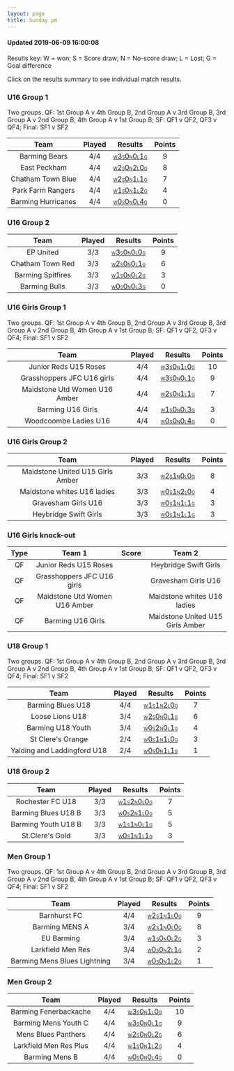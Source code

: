 ```yaml
---
layout: page
title: Sunday pm
---
```


#### Updated 2019-06-09 16:00:08 

Results key: W = won; S = Score draw; N = No-score draw; L = Lost; G = Goal difference

Click on the results summary to see individual match results.


### U16 Group 1
 Two groups. QF: 1st Group A v 4th Group B, 2nd Group A v 3rd Group B, 3rd Group A v 2nd Group B, 4th Group A v 1st Group B; SF: QF1 v QF2, QF3 v QF4; Final: SF1 v SF2

|        Team        | Played |                                                                                Results                                                                                | Points |
|:------------------:|:------:|:---------------------------------------------------------------------------------------------------------------------------------------------------------------------:|:------:|
|   Barming Bears    |  4/4   |   <a href="teamres/Barming-Bears.html"><font size="1">W</font>3<font size="1">S</font>0<font size="1">N</font>0<font size="1">L</font>1<font size="1">G</font></a>    |   9    |
|    East Peckham    |  4/4   |   <a href="teamres/East-Peckham-.html"><font size="1">W</font>2<font size="1">S</font>0<font size="1">N</font>2<font size="1">L</font>0<font size="1">G</font></a>    |   8    |
| Chatham Town Blue  |  4/4   | <a href="teamres/Chatham-Town-Blue.html"><font size="1">W</font>2<font size="1">S</font>0<font size="1">N</font>1<font size="1">L</font>1<font size="1">G</font></a>  |   7    |
| Park Farm Rangers  |  4/4   | <a href="teamres/Park-Farm-Rangers.html"><font size="1">W</font>1<font size="1">S</font>0<font size="1">N</font>1<font size="1">L</font>2<font size="1">G</font></a>  |   4    |
| Barming Hurricanes |  4/4   | <a href="teamres/Barming-Hurricanes.html"><font size="1">W</font>0<font size="1">S</font>0<font size="1">N</font>0<font size="1">L</font>4<font size="1">G</font></a> |   0    |


### U16 Group 2

|       Team        | Played |                                                                               Results                                                                                | Points |
|:-----------------:|:------:|:--------------------------------------------------------------------------------------------------------------------------------------------------------------------:|:------:|
|     EP United     |  3/3   |     <a href="teamres/EP-United.html"><font size="1">W</font>3<font size="1">S</font>0<font size="1">N</font>0<font size="1">L</font>0<font size="1">G</font></a>     |   9    |
| Chatham Town Red  |  3/3   | <a href="teamres/Chatham-Town-Red.html"><font size="1">W</font>2<font size="1">S</font>0<font size="1">N</font>0<font size="1">L</font>1<font size="1">G</font></a>  |   6    |
| Barming Spitfires |  3/3   | <a href="teamres/Barming-Spitfires.html"><font size="1">W</font>1<font size="1">S</font>0<font size="1">N</font>0<font size="1">L</font>2<font size="1">G</font></a> |   3    |
|   Barming Bulls   |  3/3   |   <a href="teamres/Barming-Bulls.html"><font size="1">W</font>0<font size="1">S</font>0<font size="1">N</font>0<font size="1">L</font>3<font size="1">G</font></a>   |   0    |


### U16 Girls Group 1
 Two groups. QF: 1st Group A v 4th Group B, 2nd Group A v 3rd Group B, 3rd Group A v 2nd Group B, 4th Group A v 1st Group B; SF: QF1 v QF2, QF3 v QF4; Final: SF1 v SF2

|             Team              | Played |                                                                                     Results                                                                                      | Points |
|:-----------------------------:|:------:|:--------------------------------------------------------------------------------------------------------------------------------------------------------------------------------:|:------:|
|     Junior Reds U15 Roses     |  4/4   |     <a href="teamres/Junior-Reds-U15-Roses.html"><font size="1">W</font>3<font size="1">S</font>0<font size="1">N</font>1<font size="1">L</font>0<font size="1">G</font></a>     |   10   |
|  Grasshoppers JFC U16 girls   |  4/4   |  <a href="teamres/Grasshoppers-JFC-U16-girls.html"><font size="1">W</font>3<font size="1">S</font>0<font size="1">N</font>0<font size="1">L</font>1<font size="1">G</font></a>   |   9    |
| Maidstone Utd Women U16 Amber |  4/4   | <a href="teamres/Maidstone-Utd-Women-U16-Amber.html"><font size="1">W</font>2<font size="1">S</font>0<font size="1">N</font>1<font size="1">L</font>1<font size="1">G</font></a> |   7    |
|       Barming U16 Girls       |  4/4   |      <a href="teamres/Barming-U16-Girls-.html"><font size="1">W</font>1<font size="1">S</font>0<font size="1">N</font>0<font size="1">L</font>3<font size="1">G</font></a>       |   3    |
|     Woodcoombe Ladies U16     |  4/4   |     <a href="teamres/Woodcoombe-Ladies-U16.html"><font size="1">W</font>0<font size="1">S</font>0<font size="1">N</font>0<font size="1">L</font>4<font size="1">G</font></a>     |   0    |



### U16 Girls Group 2

|               Team               | Played |                                                                                       Results                                                                                       | Points |
|:--------------------------------:|:------:|:-----------------------------------------------------------------------------------------------------------------------------------------------------------------------------------:|:------:|
| Maidstone United U15 Girls Amber |  3/3   | <a href="teamres/Maidstone-United-U15-Girls-Amber.html"><font size="1">W</font>2<font size="1">S</font>1<font size="1">N</font>0<font size="1">L</font>0<font size="1">G</font></a> |   8    |
|   Maidstone whites U16 ladies    |  3/3   |   <a href="teamres/Maidstone-whites-U16-ladies.html"><font size="1">W</font>0<font size="1">S</font>1<font size="1">N</font>2<font size="1">L</font>0<font size="1">G</font></a>    |   4    |
|       Gravesham Girls U16        |  3/3   |       <a href="teamres/Gravesham-Girls-U16.html"><font size="1">W</font>0<font size="1">S</font>1<font size="1">N</font>1<font size="1">L</font>1<font size="1">G</font></a>        |   3    |
|      Heybridge Swift Girls       |  3/3   |      <a href="teamres/Heybridge-Swift-Girls.html"><font size="1">W</font>0<font size="1">S</font>1<font size="1">N</font>1<font size="1">L</font>1<font size="1">G</font></a>       |   3    |



### U16 Girls knock-out
 

| Type |            Team 1             | Score |              Team 2              |
|:----:|:-----------------------------:|:-----:|:--------------------------------:|
|  QF  |     Junior Reds U15 Roses     |       |      Heybridge Swift Girls       |
|  QF  |  Grasshoppers JFC U16 girls   |       |       Gravesham Girls U16        |
|  QF  | Maidstone Utd Women U16 Amber |       |   Maidstone whites U16 ladies    |
|  QF  |       Barming U16 Girls       |       | Maidstone United U15 Girls Amber |


### U18 Group 1
 Two groups. QF: 1st Group A v 4th Group B, 2nd Group A v 3rd Group B, 3rd Group A v 2nd Group B, 4th Group A v 1st Group B; SF: QF1 v QF2, QF3 v QF4; Final: SF1 v SF2

|            Team             | Played |                                                                                    Results                                                                                     | Points |
|:---------------------------:|:------:|:------------------------------------------------------------------------------------------------------------------------------------------------------------------------------:|:------:|
|      Barming Blues U18      |  4/4   |      <a href="teamres/Barming-Blues-U18.html"><font size="1">W</font>1<font size="1">S</font>1<font size="1">N</font>2<font size="1">L</font>0<font size="1">G</font></a>      |   7    |
|       Loose Lions U18       |  3/4   |       <a href="teamres/Loose-Lions-U18.html"><font size="1">W</font>2<font size="1">S</font>0<font size="1">N</font>0<font size="1">L</font>1<font size="1">G</font></a>       |   6    |
|      Barming U18 Youth      |  3/4   |      <a href="teamres/Barming-U18-Youth.html"><font size="1">W</font>0<font size="1">S</font>2<font size="1">N</font>0<font size="1">L</font>1<font size="1">G</font></a>      |   4    |
|      St Clere's Orange      |  2/4   |      <a href="teamres/St-Clere's-Orange.html"><font size="1">W</font>0<font size="1">S</font>1<font size="1">N</font>1<font size="1">L</font>0<font size="1">G</font></a>      |   3    |
| Yalding and Laddingford U18 |  2/4   | <a href="teamres/Yalding-and-Laddingford-U18.html"><font size="1">W</font>0<font size="1">S</font>0<font size="1">N</font>1<font size="1">L</font>1<font size="1">G</font></a> |   1    |


### U18 Group 2

|        Team         | Played |                                                                                Results                                                                                 | Points |
|:-------------------:|:------:|:----------------------------------------------------------------------------------------------------------------------------------------------------------------------:|:------:|
|  Rochester FC U18   |  3/3   |  <a href="teamres/Rochester-FC-U18.html"><font size="1">W</font>1<font size="1">S</font>2<font size="1">N</font>0<font size="1">L</font>0<font size="1">G</font></a>   |   7    |
| Barming Blues U18 B |  3/3   | <a href="teamres/Barming-Blues-U18-B.html"><font size="1">W</font>0<font size="1">S</font>2<font size="1">N</font>1<font size="1">L</font>0<font size="1">G</font></a> |   5    |
| Barming Youth U18 B |  3/3   | <a href="teamres/Barming-Youth-U18-B.html"><font size="1">W</font>1<font size="1">S</font>1<font size="1">N</font>0<font size="1">L</font>1<font size="1">G</font></a> |   5    |
|   St.Clere's Gold   |  3/3   |   <a href="teamres/St.Clere's-Gold.html"><font size="1">W</font>0<font size="1">S</font>1<font size="1">N</font>1<font size="1">L</font>1<font size="1">G</font></a>   |   3    |


### Men Group 1
 Two groups. QF: 1st Group A v 4th Group B, 2nd Group A v 3rd Group B, 3rd Group A v 2nd Group B, 4th Group A v 1st Group B; SF: QF1 v QF2, QF3 v QF4; Final: SF1 v SF2

|             Team             | Played |                                                                                     Results                                                                                      | Points |
|:----------------------------:|:------:|:--------------------------------------------------------------------------------------------------------------------------------------------------------------------------------:|:------:|
|         Barnhurst FC         |  4/4   |         <a href="teamres/Barnhurst-FC.html"><font size="1">W</font>2<font size="1">S</font>1<font size="1">N</font>1<font size="1">L</font>0<font size="1">G</font></a>          |   9    |
|        Barming MENS A        |  3/4   |        <a href="teamres/Barming-MENS-A.html"><font size="1">W</font>2<font size="1">S</font>1<font size="1">N</font>0<font size="1">L</font>0<font size="1">G</font></a>         |   8    |
|          EU Barming          |  3/4   |          <a href="teamres/EU-Barming.html"><font size="1">W</font>1<font size="1">S</font>0<font size="1">N</font>0<font size="1">L</font>2<font size="1">G</font></a>           |   3    |
|      Larkfield Men Res       |  3/4   |       <a href="teamres/Larkfield-Men-Res.html"><font size="1">W</font>0<font size="1">S</font>0<font size="1">N</font>2<font size="1">L</font>1<font size="1">G</font></a>       |   2    |
| Barming Mens Blues Lightning |  3/4   | <a href="teamres/Barming-Mens-Blues-Lightning-.html"><font size="1">W</font>0<font size="1">S</font>0<font size="1">N</font>1<font size="1">L</font>2<font size="1">G</font></a> |   1    |


### Men Group 2

|          Team          | Played |                                                                                  Results                                                                                  | Points |
|:----------------------:|:------:|:-------------------------------------------------------------------------------------------------------------------------------------------------------------------------:|:------:|
| Barming Fenerbackache  |  4/4   | <a href="teamres/Barming-Fenerbackache.html"><font size="1">W</font>3<font size="1">S</font>0<font size="1">N</font>1<font size="1">L</font>0<font size="1">G</font></a>  |   10   |
|  Barming Mens Youth C  |  4/4   |  <a href="teamres/Barming-Mens-Youth-C.html"><font size="1">W</font>3<font size="1">S</font>0<font size="1">N</font>0<font size="1">L</font>1<font size="1">G</font></a>  |   9    |
|  Mens Blues Panthers   |  4/4   |  <a href="teamres/Mens-Blues-Panthers.html"><font size="1">W</font>2<font size="1">S</font>0<font size="1">N</font>0<font size="1">L</font>2<font size="1">G</font></a>   |   6    |
| Larkfield Men Res Plus |  4/4   | <a href="teamres/Larkfield-Men-Res-Plus.html"><font size="1">W</font>1<font size="1">S</font>0<font size="1">N</font>1<font size="1">L</font>2<font size="1">G</font></a> |   4    |
|     Barming Mens B     |  4/4   |     <a href="teamres/Barming-Mens-B.html"><font size="1">W</font>0<font size="1">S</font>0<font size="1">N</font>0<font size="1">L</font>4<font size="1">G</font></a>     |   0    |



<br /><br /><br />
